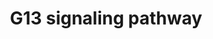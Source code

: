 ---
annotations:
- type: Pathway Ontology
  value: G protein mediated signaling pathway via Galpha12/Galpha13 family
- type: Pathway Ontology
  value: G protein mediated signaling pathway
authors:
- A.Chow
- MaintBot
- M.Ramirez
- Thomas
- Christine Chichester
- Mkutmon
- Eweitz
description: 'The G13 subunit is an alpha unit of heterotrimeric G proteins that regulates
  cell processes through the use of guanine nucleotide exchange factors. G13 regulates
  actin cytoskeletal remodeling in cells and is essential for receptor tyrosine kinase-induced
  migration of fibroblast and endothelial cells.  Source: [[wikipedia:G12/G13_alpha_subunits|Wikipedia]]'
last-edited: 2021-05-16
organisms:
- Rattus norvegicus
redirect_from:
- /index.php/Pathway:WP520
- /instance/WP520
schema-jsonld:
- '@context': https://schema.org/
  '@id': https://wikipathways.github.io/pathways/WP520.html
  '@type': Dataset
  creator:
    '@type': Organization
    name: WikiPathways
  description: 'The G13 subunit is an alpha unit of heterotrimeric G proteins that
    regulates cell processes through the use of guanine nucleotide exchange factors.
    G13 regulates actin cytoskeletal remodeling in cells and is essential for receptor
    tyrosine kinase-induced migration of fibroblast and endothelial cells.  Source:
    [[wikipedia:G12/G13_alpha_subunits|Wikipedia]]'
  keywords:
  - Mk1
  - Cfl2
  - ARHGDIG
  - Was
  - Cit
  - CFL1
  - AABR07013776.1
  - Map3k4
  - Rps6kb1
  - Mybph
  - Rhoa
  - Iqgap1
  - Mapk10
  - Arhgdib
  - Diaph1
  - Pik3r2
  - LOC100910021
  - Ppp1cb
  - Wasl
  - Gna13
  - Sh3rf1
  - Rac1
  - Rtkn
  - Pkn1
  - Pip4k2a
  - Cyfip1
  - Arhgef1
  - Myl1
  - AABR07037536.1
  - Pik3cd
  - Limk1
  - Rhpn2
  - Tnk2
  - Rock1
  - Cdc42
  - Rock2
  - Iqgap2
  - Pak3
  license: CC0
  name: G13 signaling pathway
seo: CreativeWork
title: G13 signaling pathway
wpid: WP520
---